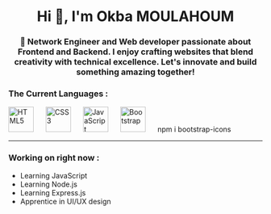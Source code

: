 <h1 align="center">Hi 👋, I'm Okba MOULAHOUM </h1>
<h3 align="center">🌟 Network Engineer and Web developer passionate about Frontend and Backend. I enjoy crafting websites that blend creativity with technical excellence. Let's innovate and build something amazing together!</h3> 

<h3 align="left">The Current Languages :</h3>
<p align="left">
  <img alt="HTML5" width="50px" style="padding-right:20px;" src="https://cdn.jsdelivr.net/gh/devicons/devicon@latest/icons/html5/html5-original.svg" />
  <img alt="CSS3" width="50px" style="padding-right:20px;" src="https://cdn.jsdelivr.net/gh/devicons/devicon@latest/icons/css3/css3-original.svg" />
  <img alt="JavaScript" width="50px" style="padding-right:20px;" src="https://cdn.jsdelivr.net/gh/devicons/devicon@latest/icons/javascript/javascript-plain.svg"/>
  <img alt="Bootstrap" width="50px" style="padding-right:20px;" src="https://cdn.jsdelivr.net/gh/devicons/devicon/icons/bootstrap/bootstrap-plain.svg"/>
  npm i bootstrap-icons
</p>

---

<h3 align="left">Working on right now :</h3>
<ul class="cute-list">
  <li>Learning JavaScript</li>
  <li>Learning Node.js</li>
  <li>Learning Express.js</li>
  <li>Apprentice in UI/UX design </li>
</ul>
